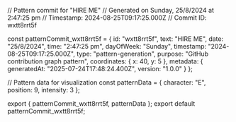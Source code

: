 // Pattern commit for "HIRE ME"
// Generated on Sunday, 25/8/2024 at 2:47:25 pm
// Timestamp: 2024-08-25T09:17:25.000Z
// Commit ID: wxtt8rrt5f

const patternCommit_wxtt8rrt5f = {
  id: "wxtt8rrt5f",
  text: "HIRE ME",
  date: "25/8/2024",
  time: "2:47:25 pm",
  dayOfWeek: "Sunday",
  timestamp: "2024-08-25T09:17:25.000Z",
  type: "pattern-generation",
  purpose: "GitHub contribution graph pattern",
  coordinates: {
    x: 40,
    y: 5
  },
  metadata: {
    generatedAt: "2025-07-24T17:48:24.400Z",
    version: "1.0.0"
  }
};

// Pattern data for visualization
const patternData = {
  character: "E",
  position: 9,
  intensity: 3
};

export { patternCommit_wxtt8rrt5f, patternData };
export default patternCommit_wxtt8rrt5f;
